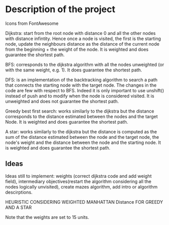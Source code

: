 # Description of the project

Icons from FontAwesome

Dijkstra: start from the root node with distance 0 and all the other nodes with distance infintity. Hence once a node is visited, the first is the starting node, update the neighbours distance as the distance of the current node from the beginning + the weight of the node. It is weighted and does guarantee the shortest path.

BFS: corresponds to the dijkstra algorithm with all the nodes unweighted (or with the same weight, e.g. 1). It does guarantee the shortest path.

DFS: is an implementation of the backtracking algorithm to search a path that connects the starting node with the target node. The changes in the code are few with respect to BFS. Indeed it is only important to use unshift() instead of push and to modify when the node is considered visited. It is unweighted and does not guarantee the shortest path.

<!-- Swarm algorithm:

Convergent Swarm algorithm:

Bidirectional Swarm algorithm: -->

Greedy best first search: works similarly to the dijkstra but the distance corresponds to the distance estimated between the nodes and the target Node. It is weighted and does guarantee the shortest path.

A star: works similarly to the dijkstra but the distance is computed as the sum of the distance estimated between the node and the target node, the node's weight and the distance between the node and the starting node. It is weighted and does guarantee the shortest path.

## Ideas

Ideas still to implement: weights (correct dijkstra code and add weight field), intermediary objectives(restart the algorithm considering all the nodes logically unvisited), create mazes algorithm, add intro or algorithm descirptions.

HEURISTIC CONSIDERING WEIGHTED MANHATTAN Distance FOR GREEDY AND A STAR

Note that the weights are set to 15 units.
